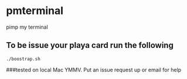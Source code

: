 # pmterminal
pimp my terminal

## To be issue your playa card run the following
`./boostrap.sh`

###tested on local Mac YMMV. Put an issue request up or email for help
